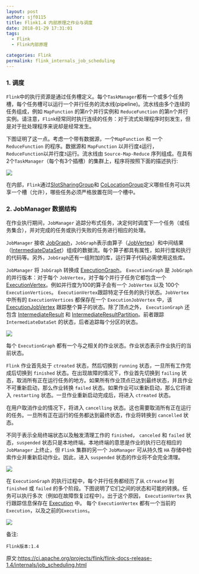 ```yaml
---
layout: post
author: sjf0115
title: Flink1.4 内部原理之作业与调度
date: 2018-01-29 17:31:01
tags:
  - Flink
  - Flink内部原理

categories: Flink
permalink: flink_internals_job_scheduling
---
```



### 1. 调度

`Flink`中的执行资源是通过任务槽定义。每个`TaskManager`都有一个或多个任务槽，每个任务槽可以运行一个并行任务的流水线(pipeline)。流水线由多个连续的任务组成，例如 `MapFunction` 的第n个并行实例和 `ReduceFunction` 的第n个并行实例。请注意，`Flink`经常同时执行连续的任务：对于流式处理程序时刻发生，但是对于批处理程序来说却是经常发生。

下图证明了这一点。考虑一个带有数据源，一个`MapFunction` 和 一个`ReduceFunction` 的程序。数据源和 `MapFunction` 以并行度`4`运行， `ReduceFunction`以并行度`3`运行。流水线由 `Source-Map-Reduce` 序列组成。在具有2个`TaskManager`（每个有3个插槽）的集群上，程序将按照下面的描述执行:

![](https://github.com/sjf0115/PubLearnNotes/blob/master/image/Flink/flink_internals_job_scheduling-1.png?raw=true)

在内部，`Flink`通过[SlotSharingGroup](https://github.com/apache/flink/blob/master//flink-runtime/src/main/java/org/apache/flink/runtime/jobmanager/scheduler/SlotSharingGroup.java)和 [CoLocationGroup]()定义哪些任务可以共享一个槽（允许），哪些任务必须严格放置在同一个槽中。

### 2. JobManager 数据结构

在作业执行期间，`JobManager` 追踪分布式任务，决定何时调度下一个任务（或任务集合），并对完成的任务或执行失败的任务进行相应的处理。

`JobManager` 接收 [JobGraph](https://github.com/apache/flink/tree/master/flink-runtime/src/main/java/org/apache/flink/runtime/jobgraph)，`JobGraph`表示由算子（[JobVertex](https://github.com/apache/flink/blob/master//flink-runtime/src/main/java/org/apache/flink/runtime/jobgraph/JobVertex.java)）和中间结果（[IntermediateDataSet](https://github.com/apache/flink/blob/master//flink-runtime/src/main/java/org/apache/flink/runtime/jobgraph/IntermediateDataSet.java)）组成的数据流。每个算子都具有属性，如并行度和执行的代码等。另外，`JobGraph`还有一组附加的库，运行算子代码必需使用这些库。


`JobManager` 将 `JobGraph` 转换成 [ExecutionGraph](https://github.com/apache/flink/tree/master/flink-runtime/src/main/java/org/apache/flink/runtime/executiongraph)。 `ExecutionGraph` 是 `JobGraph` 的并行版本：对于每个 `JobVertex`，对于每个并行子任务它都包含一个  [ExecutionVertex](https://github.com/apache/flink/blob/master//flink-runtime/src/main/java/org/apache/flink/runtime/executiongraph/ExecutionVertex.java)。例如并行度为100的算子会有一个 `JobVertex` 以及 100个 `ExecutionVertices`。 `ExecutionVertex`跟踪特定子任务的执行状态。`JobVertex` 中所有的 `ExecutionVertices` 都保存在一个 `ExecutionJobVertex` 中，该 [ExecutionJobVertex](https://github.com/apache/flink/blob/master//flink-runtime/src/main/java/org/apache/flink/runtime/executiongraph/ExecutionJobVertex.java) 跟踪整个算子的状态。除了顶点之外， `ExecutionGraph` 还包含 [IntermediateResult](https://github.com/apache/flink/blob/master//flink-runtime/src/main/java/org/apache/flink/runtime/executiongraph/IntermediateResult.java) 和 [IntermediateResultPartition](https://github.com/apache/flink/blob/master//flink-runtime/src/main/java/org/apache/flink/runtime/executiongraph/IntermediateResultPartition.java)。前者跟踪 `IntermediateDataSet` 的状态，后者追踪每个分区的状态。

![](https://github.com/sjf0115/PubLearnNotes/blob/master/image/Flink/flink_internals_job_scheduling-2.png?raw=true)

每个 `ExecutionGraph` 都有一个与之相关的作业状态。作业状态表示作业执行的当前状态。

`Flink` 作业首先处于 `ctreated` 状态，然后切换到 `running` 状态，一旦所有工作完成后切换到 `finished` 状态。在出现故障的情况下，作业首先切换到 `failing` 状态，取消所有正在运行任务的地方。如果所有作业顶点已达到最终状态，并且作业不可重新启动，那么作业转换 `failed` 状态。如果作业可以重新启动，那么它将进入 `restarting` 状态。一旦作业重新启动完成后，将进入 `ctreated` 状态。

在用户取消作业的情况下，将进入 `cancelling` 状态。这也需要取消所有正在运行的任务。一旦所有正在运行的任务都达到最终状态，作业将转换到 `cancelled` 状态。

不同于表示全局终端状态以及触发清理工作的 `finished`， `canceled` 和 `failed` 状态，`suspended` 状态只是本地终端。本地终端的意思是作业的执行已在相应的 `JobManager` 上终止，但 `Flink` 集群的另一个 `JobManager` 可从持久性 `HA` 存储中检索作业并重新启动作业。因此，进入 `suspended` 状态的作业将不会完全清理。

![](https://github.com/sjf0115/PubLearnNotes/blob/master/image/Flink/flink_internals_job_scheduling-3.png?raw=true)

在 `ExecutionGraph` 的执行过程中，每个并行任务都经历了从 `ctreated` 到 `finished` 或 `failed` 的多个阶段。下图说明了它们之间的状态和可能的转换。任务可以执行多次（例如在故障恢复过程中）。出于这个原因， `ExecutionVertex` 执行跟踪信息保存在 [Execution](https://github.com/apache/flink/blob/master//flink-runtime/src/main/java/org/apache/flink/runtime/executiongraph/Execution.java) 中。 每个 `ExecutionVertex` 都有一个当前的`Execution`，以及之前的`Executions`。

![](https://github.com/sjf0115/PubLearnNotes/blob/master/image/Flink/flink_internals_job_scheduling-4.png?raw=true)


备注:
```
Flink版本:1.4
```

原文:https://ci.apache.org/projects/flink/flink-docs-release-1.4/internals/job_scheduling.html
